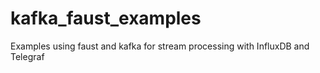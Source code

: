 # kafka_faust_examples
Examples using faust and kafka for stream processing with InfluxDB and Telegraf

